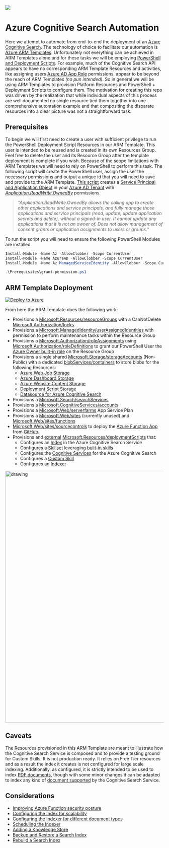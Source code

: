 ![](https://docs.microsoft.com/en-us/azure/search/media/search-indexer-field-mappings/indexer-stages-field-mappings.png)
# Azure Cognitive Search Automation

Here we attempt to automate from end-to-end the deployment of an [Azure Cognitive Search](https://azure.microsoft.com/en-us/services/search/). The technology of choice to facilitate our automation is [Azure ARM Templates](https://docs.microsoft.com/en-us/azure/azure-resource-manager/templates/). Unfortunately not everything can be achieved in ARM Templates alone and for these tasks we will be employing [PowerShell and Deployment Scripts](https://moimhossain.com/2020/04/03/azure-ad-app-via-arm-template-deployment-scripts/). For example, much of the Cognitive Search API appears to have no corresponding ARM Template Resources and activities, like assigning users [Azure AD App Role](https://docs.microsoft.com/en-us/powershell/module/azuread/new-azureadserviceapproleassignment?view=azureadps-2.0) permissions, appear to be beyond the reach of ARM Templates <i>(no pun intended)</i>. So in general we will be using ARM Templates to provision Platform Resources and PowerShell + Deployment Scripts to configure them. The motivation for creating this repo was driven by the realization that while individual aspects of this process are well documented no single resource tied them together into one comprehensive automation example and that compositing the disparate resources into a clear picture was not a straightforward task.

## Prerequisites

To begin we will first need to create a user with sufficient privilege to run the PowerShell Deployment Script Resources in our ARM Template. This user is intended to be reused and is created in its own Resources Group. Feel free to delete the user and its Resource Group after the template deployment is complete if you wish. Because of the scope limitations with ARM Templates we will need to rely on PowerShell to perform this task. The following script will create the PowerShell user, assign the user the necessary permissions and output a unique id that you will need to save and provide to the ARM Template. [This script](https://raw.githubusercontent.com/davideker/azure-cognitive-search/main/Prerequisites/grant-permission.ps1) creates a [Service Principal and Application Object](https://docs.microsoft.com/en-us/azure/active-directory/develop/app-objects-and-service-principals#application-and-service-principal-relationship) in your [Azure AD Tenant](https://docs.microsoft.com/en-us/microsoft-365/enterprise/subscriptions-licenses-accounts-and-tenants-for-microsoft-cloud-offerings?view=o365-worldwide) with [<i>Application.ReadWrite.OwnedBy</i>](https://docs.microsoft.com/en-us/graph/permissions-reference) permissions.

<blockquote>
<i>"Application.ReadWrite.OwnedBy allows the calling app to create other applications and service principals, and fully manage those applications and service principals (read, update, update application secrets and delete), without a signed-in user. It cannot update any applications that it is not an owner of. Does not allow management of consent grants or application assignments to users or groups."</i>
</blockquote>

To run the script you will need to ensure the following PowerShell Modules are installed.
```powershell
Install-Module -Name Az -AllowClobber -Scope CurrentUser
Install-Module -Name AzureAD -AllowClobber -Scope CurrentUser
Install-Module -Name Az.ManagedServiceIdentity -AllowClobber -Scope CurrentUser
```
```powershell
.\Prerequisites\grant-permission.ps1
```

## ARM Template Deployment
[![Deploy to Azure](https://aka.ms/deploytoazurebutton)](https://portal.azure.com/#create/Microsoft.Template/uri/https%3A%2F%2Fraw.githubusercontent.com%2Fdavideker%2Fazure-cognitive-search%2Fmain%2FBlueprints%2Fazuredeploy.json)

From here the ARM Template does the following work:
- Provisions a [Microsoft.Resources/resourceGroups](https://docs.microsoft.com/en-us/azure/templates/microsoft.resources/2018-05-01/resourcegroups) with a CanNotDelete [Microsoft.Authorization/locks](https://docs.microsoft.com/en-us/azure/templates/microsoft.authorization/locks).
- Provisions a [Microsoft.ManagedIdentity/userAssignedIdentities](https://docs.microsoft.com/en-us/azure/templates/microsoft.managedidentity/2018-11-30/userassignedidentities) with permission to perform maintenance tasks within the Resource Group 
- Provisions a [Microsoft.Authorization/roleAssignments](https://docs.microsoft.com/en-us/azure/templates/microsoft.authorization/2018-09-01-preview/roleassignments) using [Microsoft.Authorization/roleDefinitions](https://docs.microsoft.com/en-us/azure/role-based-access-control/built-in-roles) to grant our PowerShell User the [Azure Owner built-in role](https://docs.microsoft.com/en-us/azure/role-based-access-control/built-in-roles#owner) on the Resource Group
- Provisions a single shared [Microsoft.Storage/storageAccounts](https://docs.microsoft.com/en-us/azure/templates/microsoft.storage/storageaccounts) (Non-Public) with a dedicated [blobServices/containers](https://docs.microsoft.com/en-us/azure/templates/microsoft.storage/2018-07-01/storageaccounts/blobservices/containers) to store blobs for the following Resources:
    - [Azure Web Job Storage](https://github.com/Azure/azure-webjobs-sdk/wiki)
    - [Azure Dashboard Storage](https://docs.microsoft.com/en-us/azure/azure-functions/functions-app-settings)
    - [Azure Website Content Storage](https://docs.microsoft.com/en-us/azure/azure-functions/functions-app-settings)
    - [Deployment Script Storage](https://docs.microsoft.com/en-us/azure/azure-resource-manager/templates/deployment-script-template?tabs=CLI)
    - [Datasource for Azure Cognitive Search](https://docs.microsoft.com/en-us/azure/search/search-howto-indexing-azure-blob-storage)
- Provisions a [Microsoft.Search/searchServices](https://docs.microsoft.com/en-us/azure/templates/microsoft.search/searchservices)
- Provisions a [Microsoft.CognitiveServices/accounts](https://docs.microsoft.com/en-us/azure/templates/microsoft.cognitiveservices/2017-04-18/accounts)
- Provisions a [Microsoft.Web/serverfarms](https://docs.microsoft.com/en-us/azure/templates/microsoft.web/2018-02-01/serverfarms) App Service Plan
- Provisions a [Microsoft.Web/sites](https://docs.microsoft.com/en-us/azure/templates/microsoft.web/sites) (currently unused) and [Microsoft.Web/sites/functions](https://docs.microsoft.com/en-us/azure/templates/microsoft.web/2018-02-01/sites/functions)
- [Microsoft.Web/sites/sourcecontrols](https://docs.microsoft.com/en-us/azure/templates/microsoft.web/2018-02-01/sites/sourcecontrols) to deploy the [Azure Function App](https://docs.microsoft.com/en-us/azure/azure-functions/functions-infrastructure-as-code#app-service-plan) from [GitHub](https://github.com/davideker/azureskills).
- Provisions and [external](https://docs.microsoft.com/en-us/azure/azure-resource-manager/templates/deployment-script-template?tabs=CLI) [Microsoft.Resources/deploymentScripts](https://docs.microsoft.com/en-us/azure/templates/microsoft.resources/deploymentscripts) that:
    - Configures an [Index](https://docs.microsoft.com/en-us/rest/api/searchservice/create-index) in the Azure Cognitive Search Service
    - Configures a [Skillset](https://docs.microsoft.com/en-us/azure/search/cognitive-search-defining-skillset) leveraging [built-in skills](https://docs.microsoft.com/en-us/azure/search/cognitive-search-predefined-skills)
    - Configures the [Cognitive Services](https://docs.microsoft.com/en-us/azure/search/cognitive-search-attach-cognitive-services) for the Azure Cognitive Search 
    - Configures a  [Custom Skill](https://docs.microsoft.com/en-us/azure/search/cognitive-search-create-custom-skill-example)
    - Configures an [Indexer](https://docs.microsoft.com/en-us/rest/api/searchservice/create-indexer)


<img src="https://docs.microsoft.com/en-us/azure/search/media/knowledge-store-concept-intro/knowledge-store-concept-intro.svg" alt="drawing" style="width:800px;"/>


## Caveats

The Resources provisioned in this ARM Template are meant to illustrate how the Cognitive Search Service is composed and to provide a testing ground for Custom Skills. It is not production ready. It relies on Free Tier resources and as a result the index it creates is not configured for large scale indexing. Additionally, as configured, it is strictly intended to be used to index [PDF documents](https://docs.microsoft.com/en-us/azure/search/cognitive-search-concept-image-scenarios), though with some minor changes it can be adapted to index any kind of [document supported](https://docs.microsoft.com/en-us/azure/search/search-blob-storage-integration) by the Cognitive Search Service.

## Considerations

- [Improving Azure Function security posture](https://docs.microsoft.com/en-us/azure/azure-functions/security-concepts)
- [Configuring the Index for scalability](https://docs.microsoft.com/en-us/azure/search/search-capacity-planning)
- [Configuring the Indexer for different document types](https://docs.microsoft.com/en-us/azure/search/search-howto-indexing-azure-blob-storage) 
- [Scheduling the Indexer](https://docs.microsoft.com/en-us/azure/search/search-howto-schedule-indexers) 
- [Adding a Knowledge Store](https://docs.microsoft.com/en-us/azure/search/cognitive-search-working-with-skillsets#:~:text=knowledge%20store)
- [Backup and Restore a Search Index](https://docs.microsoft.com/en-us/samples/azure-samples/azure-search-dotnet-samples/azure-search-backup-restore-index/)
- [Rebuild a Search Index](https://docs.microsoft.com/en-us/azure/search/search-howto-reindex)